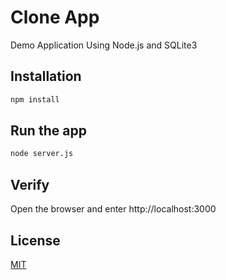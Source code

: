 # Clone App

Demo Application Using Node.js and SQLite3

## Installation

```bash
npm install
```

## Run the app

```bash
node server.js
```

## Verify
Open the browser and enter http://localhost:3000


## License
[MIT](https://choosealicense.com/licenses/mit/)
